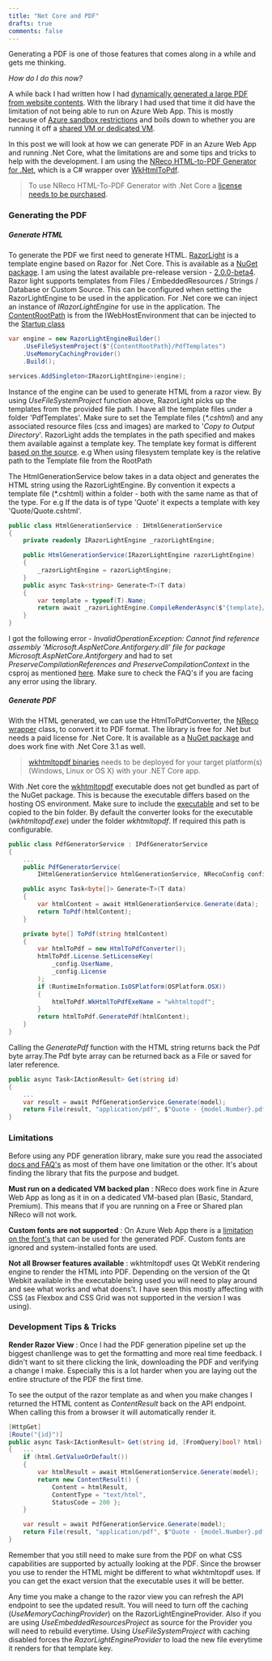 ```yaml
---
title: "Net Core and PDF"
drafts: true
comments: false
---
```


Generating a PDF is one of those features that comes along in a while and gets me thinking.

_How do I do this now?_

A while back I had written how I had [dynamically generated a large PDF from website contents](/blog/generating-a-large-pdf-from-website-contents/). With the library I had used that time it did have the limitation of not being able to run on Azure Web App. This is mostly because of [Azure sandbox restrictions](https://github.com/projectkudu/kudu/wiki/Azure-Web-App-sandbox#pdf-generation-from-html) and boils down to whether you are running it off a [shared VM or dedicated VM](https://docs.microsoft.com/en-us/azure/app-service/overview-hosting-plans).

In this post we will look at how we can generate PDF in an Azure Web App and running .Net Core, what the limitations are and some tips and tricks to help with the development. I am using the [NReco HTML-to-PDF Generator for .Net](https://www.nrecosite.com/pdf_generator_net.aspx), which is a C# wrapper over [WkHtmlToPdf](https://wkhtmltopdf.org/).

> To use NReco HTML-To-PDF Generator with .Net Core a [license needs to be purchased](https://www.nrecosite.com/pdf_generator_net.aspx).

### Generating the PDF

##### Generate HTML

To generate the PDF we first need to generate HTML. [RazorLight](https://github.com/toddams/RazorLight) is a template engine based on Razor for .Net Core. This is available as a [NuGet package](https://www.nuget.org/packages/RazorLight/). I am using the latest available pre-release version - [2.0.0-beta4](https://www.nuget.org/packages/RazorLight/2.0.0-beta4). Razor light supports templates from Files / EmbeddedResources / Strings / Database or Custom Source. This can be configured when setting the RazorLightEngine to be used in the application. For .Net core we can inject an instance of _IRazorLightEngine_ for use in the application. The [ContentRootPath](https://docs.microsoft.com/en-us/dotnet/api/microsoft.extensions.hosting.ihostenvironment.contentrootpath?view=dotnet-plat-ext-3.1) is from the IWebHostEnvironment that can be injected to the [Startup class](https://docs.microsoft.com/en-us/aspnet/core/fundamentals/startup?view=aspnetcore-3.1#the-startup-class)

```csharp
var engine = new RazorLightEngineBuilder()
    .UseFileSystemProject($"{ContentRootPath}/PdfTemplates")
    .UseMemoryCachingProvider()
    .Build();

services.AddSingleton<IRazorLightEngine>(engine);
```

Instance of the engine can be used to generate HTML from a razor view. By using _UseFileSystemProject_ function above, RazorLight picks up the templates from the provided file path. I have all the template files under a folder 'PdfTemplates'. Make sure to set the Template files (_\*.cshtml_) and any associated resource files (css and images) are marked to '_Copy to Output Directory_'. RazorLight adds the templates in the path specified and makes them available against a template key. The template key format is different [based on the source](https://github.com/toddams/RazorLight#template-sources). e.g When using filesystem template key is the relative path to the Template file from the RootPath

The HtmlGenerationService below takes in a data object and generates the HTML string using the RazorLightEngine. By convention it expects a template file (\*.cshtml) within a folder - both with the same name as that of the type. For e.g If the data is of type 'Quote' it expects a template with key 'Quote/Quote.cshtml'.

```csharp
public class HtmlGenerationService : IHtmlGenerationService
{
    private readonly IRazorLightEngine _razorLightEngine;

    public HtmlGenerationService(IRazorLightEngine razorLightEngine)
    {
        _razorLightEngine = razorLightEngine;
    }
    public async Task<string> Generate<T>(T data)
    {
        var template = typeof(T).Name;
        return await _razorLightEngine.CompileRenderAsync($"{template}/{template}.cshtml", data);
    }
}
```

I got the following error - _InvalidOperationException: Cannot find reference assembly 'Microsoft.AspNetCore.Antiforgery.dll' file for package Microsoft.AspNetCore.Antiforgery_ and had to set _PreserveCompilationReferences and PreserveCompilationContext_ in the csproj as mentioned [here](https://github.com/toddams/RazorLight#im-getting-cannot-find-reference-assembly-microsoftaspnetcoreantiforgerydll-exception-on-net-core-app-30-or-higher). Make sure to check the FAQ's if you are facing any error using the library.

##### Generate PDF

With the HTML generated, we can use the HtmlToPdfConverter, the [NReco wrapper](https://www.nrecosite.com/pdf_generator_net.aspx) class, to convert it to PDF format. The library is free for .Net but needs a paid license for .Net Core. It is available as a [NuGet package](https://www.nuget.org/packages/NReco.PdfGenerator.LT/) and does work fine with .Net Core 3.1 as well.

> [wkhtmltopdf binaries](https://wkhtmltopdf.org/downloads.html) needs to be deployed for your target platform(s) (Windows, Linux or OS X) with your .NET Core app.

With .Net core the [wkhtmltopdf](https://wkhtmltopdf.org/) executable does not get bundled as part of the NuGet package. This is because the executable differs based on the hosting OS environment. Make sure to include the [executable](https://wkhtmltopdf.org/downloads.html) and set to be copied to the bin folder. By default the converter looks for the executable (_wkhtmltopdf.exe_) under the folder _wkhtmltopdf_. If required this path is configurable.

```csharp
public class PdfGeneratorService : IPdfGeneratorService
{
    ...
    public PdfGeneratorService(
        IHtmlGenerationService htmlGenerationService, NRecoConfig config) {...}

    public async Task<byte[]> Generate<T>(T data)
    {
        var htmlContent = await HtmlGenerationService.Generate(data);
        return ToPdf(htmlContent);
    }

    private byte[] ToPdf(string htmlContent)
    {
        var htmlToPdf = new HtmlToPdfConverter();
        htmlToPdf.License.SetLicenseKey(
            _config.UserName,
            _config.License
        );
        if (RuntimeInformation.IsOSPlatform(OSPlatform.OSX))
        {
            htmlToPdf.WkHtmlToPdfExeName = "wkhtmltopdf";
        }
        return htmlToPdf.GeneratePdf(htmlContent);
    }
}
```

Calling the _GeneratePdf_ function with the HTML string returns back the Pdf byte array.The Pdf byte array can be returned back as a File or saved for later reference.

```csharp
public async Task<IActionResult> Get(string id)
{
    ...
    var result = await PdfGenerationService.Generate(model);
    return File(result, "application/pdf", $"Quote - {model.Number}.pdf");
}
```

### Limitations

Before using any PDF generation library, make sure you read the associated [docs and FAQ's](https://www.nrecosite.com/pdf_generator_net.aspx) as most of them have one limitation or the other. It's about finding the library that fits the purpose and budget.

**Must run on a dedicated VM backed plan** : NReco does work fine in Azure Web App as long as it in on a dedicated VM-based plan (Basic, Standard, Premium). This means that if you are running on a Free or Shared plan NReco will not work.

**Custom fonts are not supported** : On Azure Web App there is a [limitation on the font's](https://feedback.azure.com/forums/169385-web-apps/suggestions/32622797-support-custom-web-fonts-in-azure-app-services) that can be used for the generated PDF. Custom fonts are ignored and system-installed fonts are used.

**Not all Browser features available** : wkhtmltopdf uses Qt WebKit rendering engine to render the HTML into PDF. Depending on the version of the Qt Webkit available in the executable being used you will need to play around and see what works and what doens't. I have seen this mostly affecting with CSS (as Flexbox and CSS Grid was not supported in the version I was using).

### Development Tips & Tricks

**Render Razor View** : Once I had the PDF generation pipeline set up the biggest chanllenge was to get the formatting and more real time feedback. I didn't want to sit there clicking the link, downloading the PDF and verifying a change I make. Especially this is a lot harder when you are laying out the entire structure of the PDF the first time.

To see the output of the razor template as and when you make changes I returned the HTML content as _ContentResult_ back on the API endpoint. When calling this from a browser it will automatically render it.

```csharp
[HttpGet]
[Route("{id}")]
public async Task<IActionResult> Get(string id, [FromQuery]bool? html)
{   ...
    if (html.GetValueOrDefault())
    {
        var htmlResult = await HtmlGenerationService.Generate(model);
        return new ContentResult() {
            Content = htmlResult,
            ContentType = "text/html",
            StatusCode = 200 };
    }

    var result = await PdfGenerationService.Generate(model);
    return File(result, "application/pdf", $"Quote - {model.Number}.pdf");
}
```

Remember that you still need to make sure from the PDF on what CSS capabilities are supported by actually looking at the PDF. Since the browser you use to render the HTML might be different to what wkhtmltopdf uses. If you can get the exact version that the executable uses it will be better.

Any time you make a change to the razor view you can refresh the API endpoint to see the updated result. You will need to turn off the caching (_UseMemoryCachingProvider_) on the RazorLightEngineProvider. Also if you are using _UseEmbeddedResourcesProject_ as source for the Provider you will need to rebuild everytime. Using _UseFileSystemProject_ with caching disabled forces the _RazorLightEngineProvider_ to load the new file everytime it renders for that template key.
